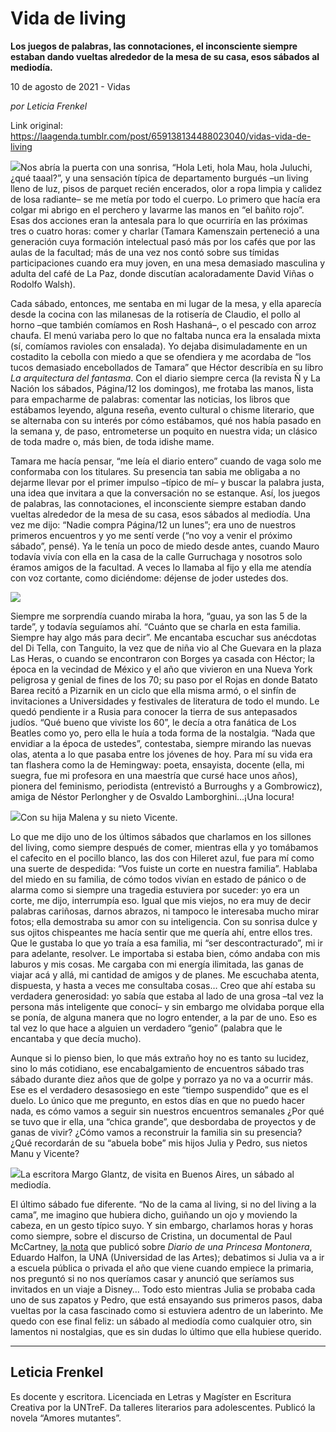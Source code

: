 # Vida de living

**Los juegos de palabras, las connotaciones, el inconsciente siempre estaban dando vueltas alrededor de la mesa de su casa, esos sábados al mediodía.**

10 de agosto de 2021 - Vidas

_por Leticia Frenkel_

Link original: https://laagenda.tumblr.com/post/659138134488023040/vidas-vida-de-living

![](https://64.media.tumblr.com/bbf1a0537afba29d62ed26b89c328549/ea6dc2fd6ddc1659-35/s500x750/c2c8cc12f563f0bce89d5a0915ebf6eeb98c6b11.jpg)Nos
abría la puerta con una sonrisa, “Hola Leti, hola Mau, hola Juluchi, ¿qué taaal?”,
y una sensación típica de departamento burgués –un living lleno de luz, pisos
de parquet recién encerados, olor a ropa limpia y calidez de losa radiante– se
me metía por todo el cuerpo. Lo primero que hacía era colgar mi abrigo en el
perchero y lavarme las manos en “el bañito rojo”. Esas dos acciones eran la
antesala para lo que ocurriría en las próximas tres o cuatro horas: comer y charlar
(Tamara Kamenszain perteneció a una generación cuya formación intelectual pasó
más por los cafés que por las aulas de la facultad; más de una vez nos contó
sobre sus tímidas participaciones cuando era muy joven, en una mesa demasiado
masculina y adulta del café de La Paz, donde discutían acaloradamente David
Viñas o Rodolfo Walsh). 

Cada
sábado, entonces, me sentaba en mi lugar de la mesa, y ella aparecía desde la
cocina con las milanesas de la rotisería de Claudio, el pollo al horno –que
también comíamos en Rosh Hashaná–, o el pescado con arroz chaufa. El menú
variaba pero lo que no faltaba nunca era la ensalada mixta (sí, comíamos
ravioles con ensalada). Yo dejaba disimuladamente en un costadito la cebolla
con miedo a que se ofendiera y me acordaba de “los tucos demasiado
encebollados de Tamara” que Héctor describía en su libro *La arquitectura del fantasma*. Con el
diario siempre cerca (la  revista Ñ y La
Nación los sábados, Página/12 los domingos), me frotaba las manos, lista para empacharme
de palabras: comentar las noticias, los libros que estábamos leyendo, alguna reseña,
evento cultural o chisme literario, que se alternaba con su interés por cómo
estábamos, qué nos había pasado en la semana y, de paso, entrometerse un
poquito en nuestra vida; un clásico de toda madre o, más bien, de toda idishe
mame.

Tamara
me hacía pensar, “me leía el diario entero” cuando de vaga solo me conformaba
con los titulares. Su presencia tan sabia me obligaba a no dejarme llevar por
el primer impulso –típico de mí– y buscar la palabra justa, una idea que invitara
a que la conversación no se estanque. Así, los juegos de palabras, las
connotaciones, el inconsciente siempre estaban dando vueltas alrededor de la
mesa de su casa, esos sábados al mediodía. Una vez me dijo: “Nadie compra Página/12
un lunes”; era uno de nuestros primeros encuentros y yo me sentí verde (“no voy
a venir el próximo sábado”, pensé). Ya le tenía un poco de miedo desde antes, cuando
Mauro todavía vivía con ella en la casa de la calle Gurruchaga y nosotros solo
éramos amigos de la facultad. A veces lo llamaba al fijo y ella me atendía con
voz cortante, como diciéndome: déjense de joder ustedes dos. 

![](https://64.media.tumblr.com/bc3fb609f856fa035f3dd7212f311471/ea6dc2fd6ddc1659-2b/s500x750/74f68f6ca2c1a5d6284d8af530e03f83fdc4246d.jpg)

Siempre
me sorprendía cuando miraba la hora, “guau, ya son las 5 de la tarde”, y
todavía seguíamos ahí. “Cuánto que se charla en esta familia. Siempre hay algo
más para decir”. Me encantaba escuchar sus anécdotas del Di Tella, con
Tanguito, la vez que de niña vio al Che Guevara en la plaza Las Heras, o cuando
se encontraron con Borges ya casada con Héctor; la época en la vecindad de
México y el año que vivieron en una Nueva York peligrosa y genial de fines de
los 70; su paso por el Rojas en donde Batato Barea recitó a Pizarnik en un
ciclo que ella misma armó, o el sinfín de invitaciones a Universidades y
festivales de literatura de todo el mundo. Le quedó pendiente ir a Rusia para
conocer la tierra de sus antepasados judíos. “Qué bueno que viviste los 60”, le
decía a otra fanática de Los Beatles como yo, pero ella le huía a toda forma de
la nostalgia. “Nada que envidiar a la época de ustedes”, contestaba, siempre
mirando las nuevas olas, atenta a lo que pasaba entre los jóvenes de hoy. Para
mí su vida era tan flashera como la de Hemingway: poeta, ensayista, docente
(ella, mi suegra, fue mi profesora en una maestría que cursé hace unos años), pionera
del feminismo, periodista (entrevistó a Burroughs y a Gombrowicz), amiga de Néstor
Perlongher y de Osvaldo Lamborghini…¡Una locura!

![](https://64.media.tumblr.com/9fa6855255d035af40384f32ede0715d/ea6dc2fd6ddc1659-09/s500x750/86108bd12ba5291f282d9eb866ad9bd7556a1ca8.jpg)Con su hija Malena y su nieto Vicente.


Lo
que me dijo uno de los últimos sábados que charlamos en los sillones del
living, como siempre después de comer, mientras ella y yo tomábamos el cafecito
en el pocillo blanco, las dos con Hileret azul, fue para mí como una suerte de despedida:
“Vos fuiste un corte en nuestra familia”. Hablaba del miedo en su familia, de
cómo todos vivían en estado de pánico o de alarma como si siempre una tragedia
estuviera por suceder: yo era un corte, me dijo, interrumpía eso. Igual que mis
viejos, no era muy de decir palabras cariñosas, darnos abrazos, ni tampoco le
interesaba mucho mirar fotos; ella demostraba su amor con su inteligencia.
Con su sonrisa dulce y sus
ojitos chispeantes me hacía sentir que me quería ahí, entre ellos tres. Que le
gustaba lo que yo traía a esa familia, mi “ser descontracturado”, mi ir para
adelante, resolver. Le importaba si estaba bien, cómo andaba con mis laburos y
mis cosas. Me cargaba con mi energía ilimitada, las ganas de viajar acá y allá,
mi cantidad de amigos y de planes. Me escuchaba atenta, dispuesta, y hasta a
veces me consultaba cosas… Creo que ahí estaba su verdadera generosidad: yo
sabía que estaba al lado de una grosa –tal vez la persona más inteligente que
conocí– y sin embargo me olvidaba porque ella se ponía, de alguna
manera que no logro entender, a la par de uno. Eso es tal vez lo que hace a
alguien un verdadero “genio” (palabra que le encantaba y que decía mucho). 

Aunque
si lo pienso bien, lo que más extraño hoy no es tanto su lucidez, sino lo más
cotidiano, ese encabalgamiento de encuentros sábado tras sábado durante diez
años que de golpe y porrazo ya no va a ocurrir más. Ese es el verdadero
desasosiego en este “tiempo suspendido” que es el duelo. Lo único que me
pregunto, en estos días en que no puedo hacer nada, es cómo vamos a seguir sin
nuestros encuentros semanales ¿Por qué se tuvo que ir ella, una “chica grande”,
que desbordaba de proyectos y de ganas de vivir? ¿Cómo vamos a reconstruir la
familia sin su presencia? ¿Qué recordarán de su “abuela bobe” mis hijos Julia y
Pedro, sus nietos Manu y Vicente? 

![](https://64.media.tumblr.com/ce3c6e648c4e12011127381818a540ce/ea6dc2fd6ddc1659-29/s500x750/1e337d94ba1c4ce0debb90e7065bcb9b1b9c7107.jpg)La escritora Margo Glantz, de visita en Buenos Aires, un sábado al mediodía.


El
último sábado fue diferente. “No de la cama al living, si no del living a la
cama”, me imagino que hubiera dicho, guiñando un ojo y moviendo la cabeza, en
un gesto típico suyo. Y sin embargo, charlamos horas y horas como siempre,
sobre el discurso de Cristina, un documental de Paul McCartney, [la nota](https://laagenda.buenosaires.gob.ar/post/655970061987856384/free-shot-el-temita-de-los) que
publicó sobre *Diario de una Princesa
Montonera*, Eduardo Halfon, la UNA (Universidad de las Artes); debatimos si Julia va a ir a escuela
pública o privada el año que viene cuando empiece la primaria, nos preguntó si
no nos queríamos casar y anunció que seríamos sus invitados en un viaje a
Disney… Todo esto mientras Julia se probaba cada uno de sus zapatos y Pedro,
que está ensayando sus primeros pasos, daba vueltas por la casa fascinado como
si estuviera adentro de un laberinto. Me quedo con ese final feliz: un sábado
al mediodía como cualquier otro, sin lamentos ni nostalgias, que es sin dudas lo
último que ella hubiese querido.

  
  


---

Leticia Frenkel
---------------

Es docente y escritora. Licenciada en Letras y Magíster en Escritura Creativa por la UNTreF. Da talleres literarios para adolescentes. Publicó la novela “Amores mutantes”. 

